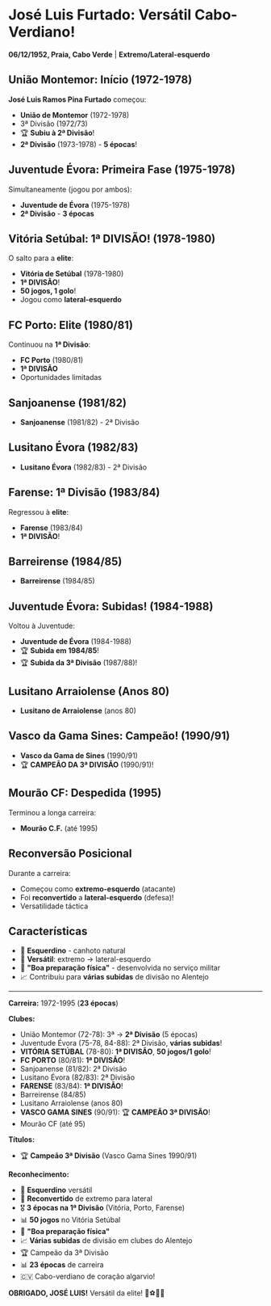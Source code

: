 # José Luis Furtado: Versátil Cabo-Verdiano!

**06/12/1952, Praia, Cabo Verde** | **Extremo/Lateral-esquerdo**

## União Montemor: Início (1972-1978)

**José Luis Ramos Pina Furtado** começou:
- **União de Montemor** (1972-1978)
- 3ª Divisão (1972/73)
- 🏆 **Subiu à 2ª Divisão**!
- **2ª Divisão** (1973-1978) - **5 épocas**!

## Juventude Évora: Primeira Fase (1975-1978)

Simultaneamente (jogou por ambos):
- **Juventude de Évora** (1975-1978)
- **2ª Divisão** - **3 épocas**

## Vitória Setúbal: 1ª DIVISÃO! (1978-1980)

O salto para a **elite**:
- **Vitória de Setúbal** (1978-1980)
- **1ª DIVISÃO**!
- **50 jogos, 1 golo**!
- Jogou como **lateral-esquerdo**

## FC Porto: Elite (1980/81)

Continuou na **1ª Divisão**:
- **FC Porto** (1980/81)
- **1ª DIVISÃO**
- Oportunidades limitadas

## Sanjoanense (1981/82)

- **Sanjoanense** (1981/82) - 2ª Divisão

## Lusitano Évora (1982/83)

- **Lusitano Évora** (1982/83) - 2ª Divisão

## Farense: 1ª Divisão (1983/84)

Regressou à **elite**:
- **Farense** (1983/84)
- **1ª DIVISÃO**!

## Barreirense (1984/85)

- **Barreirense** (1984/85)

## Juventude Évora: Subidas! (1984-1988)

Voltou à Juventude:
- **Juventude de Évora** (1984-1988)
- 🏆 **Subida em 1984/85**!
- 🏆 **Subida da 3ª Divisão** (1987/88)!

## Lusitano Arraiolense (Anos 80)

- **Lusitano de Arraiolense** (anos 80)

## Vasco da Gama Sines: Campeão! (1990/91)

- **Vasco da Gama de Sines** (1990/91)
- 🏆 **CAMPEÃO DA 3ª DIVISÃO** (1990/91)!

## Mourão CF: Despedida (1995)

Terminou a longa carreira:
- **Mourão C.F.** (até 1995)

## Reconversão Posicional

Durante a carreira:
- Começou como **extremo-esquerdo** (atacante)
- Foi **reconvertido** a **lateral-esquerdo** (defesa)!
- Versatilidade táctica

## Características

- 🦶 **Esquerdino** - canhoto natural
- 🔄 **Versátil**: extremo → lateral-esquerdo
- 💪 **"Boa preparação física"** - desenvolvida no serviço militar
- 📈 Contribuiu para **várias subidas** de divisão no Alentejo

---

**Carreira:** 1972-1995 (**23 épocas**)

**Clubes:**
- União Montemor (72-78): 3ª → **2ª Divisão** (5 épocas)
- Juventude Évora (75-78, 84-88): 2ª Divisão, **várias subidas**!
- **VITÓRIA SETÚBAL** (78-80): **1ª DIVISÃO**, **50 jogos/1 golo**!
- **FC PORTO** (80/81): **1ª DIVISÃO**!
- Sanjoanense (81/82): 2ª Divisão
- Lusitano Évora (82/83): 2ª Divisão
- **FARENSE** (83/84): **1ª DIVISÃO**!
- Barreirense (84/85)
- Lusitano Arraiolense (anos 80)
- **VASCO GAMA SINES** (90/91): 🏆 **CAMPEÃO 3ª DIVISÃO**!
- Mourão CF (até 95)

**Títulos:**
- 🏆 **Campeão 3ª Divisão** (Vasco Gama Sines 1990/91)

**Reconhecimento:**
- 🦶 **Esquerdino** versátil
- 🔄 **Reconvertido** de extremo para lateral
- 🎖️ **3 épocas na 1ª Divisão** (Vitória, Porto, Farense)
- 📊 **50 jogos** no Vitória Setúbal
- 💪 **"Boa preparação física"**
- 📈 **Várias subidas** de divisão em clubes do Alentejo
- 🏆 Campeão da 3ª Divisão
- 📊 **23 épocas** de carreira
- 🇨🇻 Cabo-verdiano de coração algarvio!

**OBRIGADO, JOSÉ LUIS!** Versátil da elite! 🦁⚽🇨🇻
